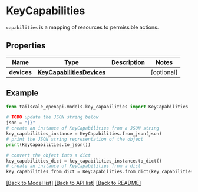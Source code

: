 # KeyCapabilities

`capabilities` is a mapping of resources to permissible actions. 

## Properties

Name | Type | Description | Notes
------------ | ------------- | ------------- | -------------
**devices** | [**KeyCapabilitiesDevices**](KeyCapabilitiesDevices.md) |  | [optional] 

## Example

```python
from tailscale_openapi.models.key_capabilities import KeyCapabilities

# TODO update the JSON string below
json = "{}"
# create an instance of KeyCapabilities from a JSON string
key_capabilities_instance = KeyCapabilities.from_json(json)
# print the JSON string representation of the object
print(KeyCapabilities.to_json())

# convert the object into a dict
key_capabilities_dict = key_capabilities_instance.to_dict()
# create an instance of KeyCapabilities from a dict
key_capabilities_from_dict = KeyCapabilities.from_dict(key_capabilities_dict)
```
[[Back to Model list]](../README.md#documentation-for-models) [[Back to API list]](../README.md#documentation-for-api-endpoints) [[Back to README]](../README.md)


